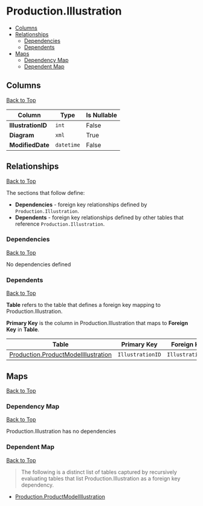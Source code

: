 # Production.Illustration

* [Columns](#columns)
* [Relationships](#relationships)
    * [Dependencies](#dependencies)
    * [Dependents](#dependents)
* [Maps](#maps)
    * [Dependency Map](#dependency-map)
    * [Dependent Map](#dependent-map)

## Columns
[Back to Top](#productionillustration)

Column | Type | Is Nullable
-------|------|------------
**IllustrationID** | `int` | False
**Diagram** | `xml` | True
**ModifiedDate** | `datetime` | False

## Relationships
[Back to Top](#productionillustration)


The sections that follow define:
* **Dependencies** - foreign key relationships defined by `Production.Illustration`.
* **Dependents** - foreign key relationships defined by other tables that reference `Production.Illustration`.

### Dependencies
[Back to Top](#productionillustration)


No dependencies defined

### Dependents
[Back to Top](#productionillustration)

**Table** refers to the table that defines a foreign key mapping to Production.Illustration.

**Primary Key** is the column in Production.Illustration that maps to **Foreign Key** in **Table**.

Table | Primary Key | Foreign Key | Foreign Key Name
------|-------------|-------------|-----------------
[Production.ProductModelIllustration](./ProductModelIllustration.md) | `IllustrationID` | `IllustrationID` | **FK_ProductModelIllustration_Illustration_IllustrationID**

## Maps
[Back to Top](#productionillustration)

### Dependency Map
[Back to Top](#productionillustration)

Production.Illustration has no dependencies
### Dependent Map
[Back to Top](#productionillustration)

> The following is a distinct list of tables captured by recursively evaluating tables that list Production.Illustration as a foreign key dependency.

* [Production.ProductModelIllustration](./ProductModelIllustration.md)
